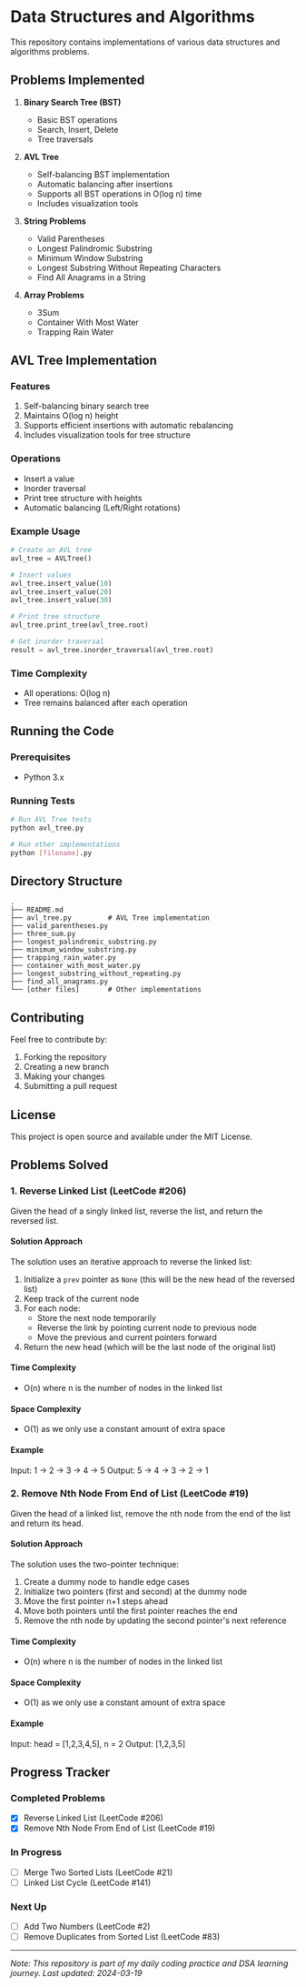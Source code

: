 # Data Structures and Algorithms

This repository contains implementations of various data structures and algorithms problems.

## Problems Implemented

1. **Binary Search Tree (BST)**
   - Basic BST operations
   - Search, Insert, Delete
   - Tree traversals

2. **AVL Tree**
   - Self-balancing BST implementation
   - Automatic balancing after insertions
   - Supports all BST operations in O(log n) time
   - Includes visualization tools

3. **String Problems**
   - Valid Parentheses
   - Longest Palindromic Substring
   - Minimum Window Substring
   - Longest Substring Without Repeating Characters
   - Find All Anagrams in a String

4. **Array Problems**
   - 3Sum
   - Container With Most Water
   - Trapping Rain Water

## AVL Tree Implementation

### Features
1. Self-balancing binary search tree
2. Maintains O(log n) height
3. Supports efficient insertions with automatic rebalancing
4. Includes visualization tools for tree structure

### Operations
- Insert a value
- Inorder traversal
- Print tree structure with heights
- Automatic balancing (Left/Right rotations)

### Example Usage
```python
# Create an AVL tree
avl_tree = AVLTree()

# Insert values
avl_tree.insert_value(10)
avl_tree.insert_value(20)
avl_tree.insert_value(30)

# Print tree structure
avl_tree.print_tree(avl_tree.root)

# Get inorder traversal
result = avl_tree.inorder_traversal(avl_tree.root)
```

### Time Complexity
- All operations: O(log n)
- Tree remains balanced after each operation

## Running the Code

### Prerequisites
- Python 3.x

### Running Tests
```bash
# Run AVL Tree tests
python avl_tree.py

# Run other implementations
python [filename].py
```

## Directory Structure
```
.
├── README.md
├── avl_tree.py         # AVL Tree implementation
├── valid_parentheses.py
├── three_sum.py
├── longest_palindromic_substring.py
├── minimum_window_substring.py
├── trapping_rain_water.py
├── container_with_most_water.py
├── longest_substring_without_repeating.py
├── find_all_anagrams.py
└── [other files]       # Other implementations
```

## Contributing
Feel free to contribute by:
1. Forking the repository
2. Creating a new branch
3. Making your changes
4. Submitting a pull request

## License
This project is open source and available under the MIT License.

## Problems Solved

### 1. Reverse Linked List (LeetCode #206)
Given the head of a singly linked list, reverse the list, and return the reversed list.

#### Solution Approach
The solution uses an iterative approach to reverse the linked list:
1. Initialize a `prev` pointer as `None` (this will be the new head of the reversed list)
2. Keep track of the current node
3. For each node:
   - Store the next node temporarily
   - Reverse the link by pointing current node to previous node
   - Move the previous and current pointers forward
4. Return the new head (which will be the last node of the original list)

#### Time Complexity
- O(n) where n is the number of nodes in the linked list

#### Space Complexity
- O(1) as we only use a constant amount of extra space

#### Example
Input: 1 -> 2 -> 3 -> 4 -> 5
Output: 5 -> 4 -> 3 -> 2 -> 1

### 2. Remove Nth Node From End of List (LeetCode #19)
Given the head of a linked list, remove the nth node from the end of the list and return its head.

#### Solution Approach
The solution uses the two-pointer technique:
1. Create a dummy node to handle edge cases
2. Initialize two pointers (first and second) at the dummy node
3. Move the first pointer n+1 steps ahead
4. Move both pointers until the first pointer reaches the end
5. Remove the nth node by updating the second pointer's next reference

#### Time Complexity
- O(n) where n is the number of nodes in the linked list

#### Space Complexity
- O(1) as we only use a constant amount of extra space

#### Example
Input: head = [1,2,3,4,5], n = 2
Output: [1,2,3,5]

## Progress Tracker

### Completed Problems
- [x] Reverse Linked List (LeetCode #206)
- [x] Remove Nth Node From End of List (LeetCode #19)

### In Progress
- [ ] Merge Two Sorted Lists (LeetCode #21)
- [ ] Linked List Cycle (LeetCode #141)

### Next Up
- [ ] Add Two Numbers (LeetCode #2)
- [ ] Remove Duplicates from Sorted List (LeetCode #83)

---
*Note: This repository is part of my daily coding practice and DSA learning journey. Last updated: 2024-03-19*

